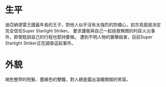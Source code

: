 <!-- TITLE: 約爾達．納德雷 -->
<!-- SUBTITLE: 『我們不能坐視不管！』CV：花江夏樹 -->

# 生平
迪亞納德雷王國最年長的王子，對他人似乎沒有太強烈的防備心，初次見面就決定完全信任Super Starlight Striker。
要求護衛與自己一起拯救無關的村莊火災事件，即使耽誤自己的行程也堅持要做。
遭到不明人物的襲擊殺害，目前Super Starlight Striker正在調查這起事件。

# 外貌
褐色整齊的短髮、墨綠色的雙瞳，對人總是露出溫暖開朗的笑容。